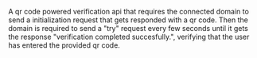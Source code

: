 A qr code powered verification api that requires the connected domain to send a initialization request that gets responded with a qr code. Then the domain is required to send a "try" request every few seconds until it gets the response "verification completed succesfully.", verifying that the user has entered the provided qr code.
